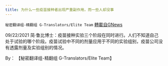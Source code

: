 ```yaml
---
title: 为什么一些疫苗接种者出现严重副作用，而一些人却没事
---
```

`秘密翻译组-精翻组 G-Translators/Elite Team` [轉載自GNews](https://gnews.org/zh-hans/1555725/)

09/22/2021 简·鲁比博士：疫苗接种实验三个阶段在同时进行。人们不知道自己处于试验的哪个阶段。疫苗试验中不同的剂量应用于不同的实验组别，疫苗公司没有透露剂量及实验组别的情况。

By： 【秘密翻译组-精翻组 G-Translators/Elite Team】
